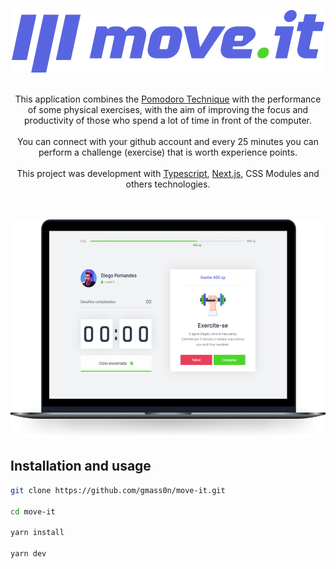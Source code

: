 <p align="center">
  <a href="https://github.com/gmass0n/move-it">
  <img src="./.github/logo.svg" alt="Move.it">
</a>
<p align="center">
<br />
  This application combines the <a href="https://en.wikipedia.org/wiki/Pomodoro_Technique" target="_blank">Pomodoro Technique</a> with the performance of some physical exercises, with the aim of improving the focus and productivity of those who spend a lot of time in front of the computer.
<br />
<br />
  You can connect with your github account and every 25 minutes you can perform a challenge (exercise) that is worth experience points.
<br />
<br />
  This project was development with <a href="https://www.typescriptlang.org/" target="_blank">Typescript</a>, <a href="https://nextjs.org/" target="_blank">Next.js</a>, CSS Modules and others technologies.
<br />
<br />
<br />
<p align="center">
  <a href="https://github.com/gmass0n/move-it">
    <img src="./.github/preview.png" alt="Preview" height="350">
  </a>
</p>  

## Installation and usage

```bash
git clone https://github.com/gmass0n/move-it.git

cd move-it

yarn install

yarn dev
```
